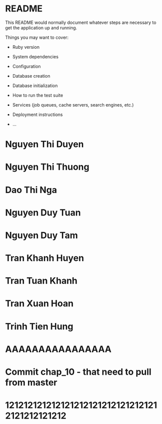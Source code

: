 # README

This README would normally document whatever steps are necessary to get the
application up and running.

Things you may want to cover:

* Ruby version

* System dependencies

* Configuration

* Database creation

* Database initialization

* How to run the test suite

* Services (job queues, cache servers, search engines, etc.)

* Deployment instructions

* ...

# Nguyen Thi Duyen
# Nguyen Thi Thuong
# Dao Thi Nga
# Nguyen Duy Tuan
# Nguyen Duy Tam
# Tran Khanh Huyen
# Tran Tuan Khanh
# Tran Xuan Hoan
# Trinh Tien Hung
# AAAAAAAAAAAAAAAA
# Commit chap_10 - that need to pull from master
# 1212121212121212121212121212121212121212121212
